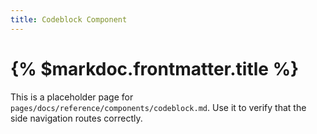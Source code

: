 ```yaml
---
title: Codeblock Component
---
```


# {% $markdoc.frontmatter.title %}

This is a placeholder page for `pages/docs/reference/components/codeblock.md`. Use it to verify that the side navigation routes correctly.